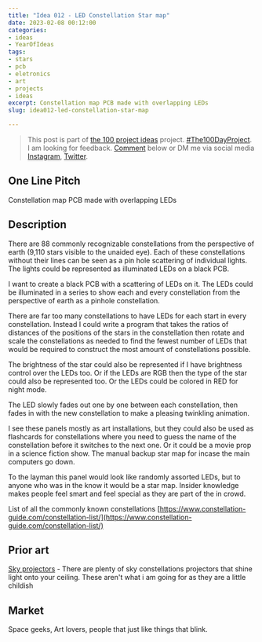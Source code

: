 ```yaml
---
title: "Idea 012 - LED Constellation Star map"
date: 2023-02-08 00:12:00
categories:
- ideas
- YearOfIdeas
tags:
- stars
- pcb
- eletronics
- art
- projects
- ideas
excerpt: Constellation map PCB made with overlapping LEDs
slug: idea012-led-constellation-star-map

---
```


> This post is part of [the 100 project ideas](/projects/2023-100-ideas/) project. [#The100DayProject](https://www.the100dayproject.org/). I am looking for feedback. <a href='#utterances-comments'>Comment</a> below or DM me via social media <a href="https://instagram.com/funvill" rel="nofollow noopener noreferrer"><i class="fab fa-fw fa-instagram" aria-hidden="true"></i><span class="label">Instagram</span></a>, <a href="https://twitter.com/funvill" rel="nofollow noopener noreferrer"><i class="fab fa-fw fa-twitter" aria-hidden="true"></i><span class="label">Twitter</span></a>.

## One Line Pitch

Constellation map PCB made with overlapping LEDs

## Description

There are 88 commonly recognizable constellations from the perspective of earth (9,110 stars visible to the unaided eye). Each of these constellations without their lines can be seen as a pin hole scattering of individual lights. The lights could be represented as illuminated LEDs on a black PCB.

I want to create a black PCB with a scattering of LEDs on it. The LEDs could be illuminated in a series to show each and every constellation from the perspective of earth as a pinhole constellation.

There are far too many constellations to have LEDs for each start in every constellation. Instead I could write a program that takes the ratios of distances of the positions of the stars in the constellation then rotate and scale the constellations as needed to find the fewest number of LEDs that would be required to construct the most amount of constellations possible.

The brightness of the star could also be represented if I have brightness control over the LEDs too. Or if the LEDs are RGB then the type of the star could also be represented too. Or the LEDs could be colored in RED for night mode.

The LED slowly fades out one by one between each constellation, then fades in with the new constellation to make a pleasing twinkling animation.

I see these panels mostly as art installations, but they could also be used as flashcards for constellations where you need to guess the name of the constellation before it switches to the next one. Or it could be a movie prop in a science fiction show. The manual backup star map for incase the main computers go down.

To the layman this panel would look like randomly assorted LEDs, but to anyone who was in the know it would be a star map. Insider knowledge makes people feel smart and feel special as they are part of the in crowd.

List of all the commonly known constellations
[https://www.constellation-guide.com/constellation-list/](https://www.constellation-guide.com/constellation-list/)

## Prior art

[Sky projectors](https://www.space.com/best-star-projectors) - There are plenty of sky constellations projectors that shine light onto your ceiling. These aren't what i am going for as they are a little childish

## Market

Space geeks, Art lovers, people that just like things that blink.
